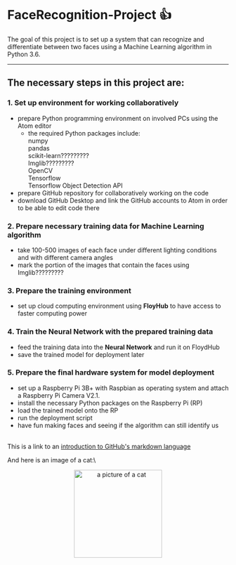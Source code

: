 # FaceRecognition-Project :+1:
The goal of this project is to set up a system that can recognize and differentiate between two faces using a Machine Learning algorithm in Python 3.6.

---

## The necessary steps in this project are:

### 1. Set up environment for working collaboratively
- prepare Python programming environment on involved PCs using the Atom editor
  - the required Python packages include: \
      numpy\
      pandas\
      scikit-learn?????????\
      Imglib?????????\
      OpenCV \
      Tensorflow \
      Tensorflow Object Detection API 
- prepare GitHub repository for collaboratively working on the code
- download GitHub Desktop and link the GitHub accounts to Atom in order to be able to edit code there



### 2. Prepare necessary training data for Machine Learning algorithm
- take 100-500 images of each face under different lighting conditions and with different camera angles
- mark the portion of the images that contain the faces using Imglib?????????



### 3. Prepare the training environment
- set up cloud computing environment using **FloyHub** to have access to faster computing power



### 4. Train the Neural Network with the prepared training data
- feed the training data into the **Neural Network** and run it on FloydHub
- save the trained model for deployment later



### 5. Prepare the final hardware system for model deployment
- set up a Raspberry Pi 3B+ with Raspbian as operating system and attach a Raspberry Pi Camera V2.1.
- install the necessary Python packages on the Raspberry Pi (RP)
- load the trained model onto the RP
- run the deployment script
- have fun making faces and seeing if the algorithm can still identify us

\
This is a link to an [introduction to GitHub's markdown language](https://help.github.com/articles/basic-writing-and-formatting-syntax/)

And here is an image of a cat:\
<center><img src="https://github.com/DataScienceMichael/OpenCV-Project/blob/master/Cat03.jpg" width="200" height="200" alt="a picture of a cat" /></center>
